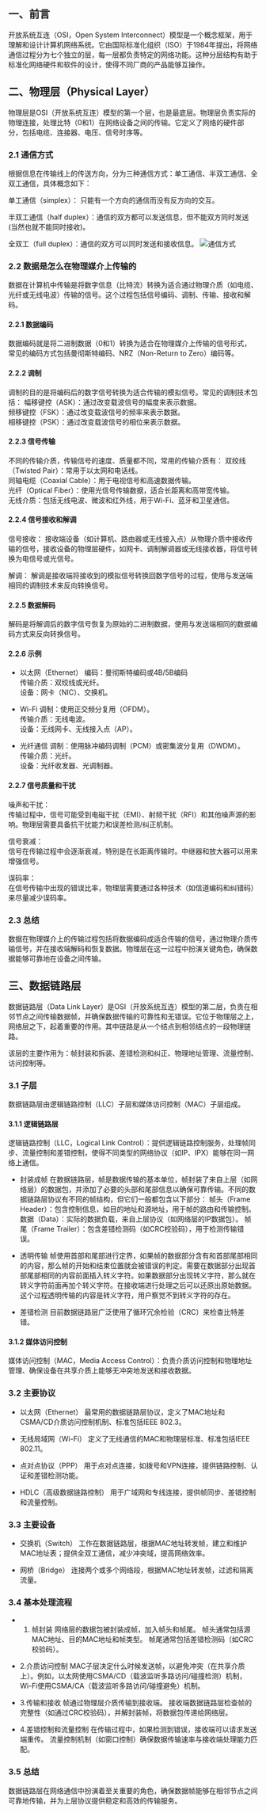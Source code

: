 ## 一、前言
开放系统互连（OSI，Open System Interconnect）模型是一个概念框架，用于理解和设计计算机网络系统。它由国际标准化组织（ISO）于1984年提出，将网络通信过程分为七个独立的层，每一层都负责特定的网络功能。这种分层结构有助于标准化网络硬件和软件的设计，使得不同厂商的产品能够互操作。


## 二、物理层（Physical Layer）
物理层是OSI（开放系统互连）模型的第一个层，也是最底层。物理层负责实际的物理连接，处理比特（0和1）在网络设备之间的传输。它定义了网络的硬件部分，包括电缆、连接器、电压、信号时序等。

### 2.1 通信方式
根据信息在传输线上的传送方向，分为三种通信方式：单工通信、半双工通信、全双工通信，具体概念如下：

单工通信（simplex）：
只能有一个方向的通信而没有反方向的交互。

半双工通信（half duplex）：通信的双方都可以发送信息，但不能双方同时发送(当然也就不能同时接收)。

全双工（full duplex）：通信的双方可以同时发送和接收信息。
![通信方式](image-2.png)

### 2.2 数据是怎么在物理媒介上传输的
数据在计算机中传输是将数字信息（比特流）转换为适合通过物理介质（如电缆、光纤或无线电波）传输的信号。这个过程包括信号编码、调制、传输、接收和解码。

#### 2.2.1 数据编码
数据编码就是将二进制数据（0和1）转换为适合在物理媒介上传输的信号形式，常见的编码方式包括曼彻斯特编码、NRZ（Non-Return to Zero）编码等。

#### 2.2.2 调制
调制的目的是将编码后的数字信号转换为适合传输的模拟信号。常见的调制技术包括：
幅移键控（ASK）：通过改变载波信号的幅度来表示数据。  
频移键控（FSK）：通过改变载波信号的频率来表示数据。  
相移键控（PSK）：通过改变载波信号的相位来表示数据。  

#### 2.2.3 信号传输
不同的传输介质，传输信号的速度、质量都不同，常用的传输介质有：
双绞线（Twisted Pair）：常用于以太网和电话线。  
同轴电缆（Coaxial Cable）：用于电视信号和高速数据传输。  
光纤（Optical Fiber）：使用光信号传输数据，适合长距离和高带宽传输。  
无线介质：包括无线电波、微波和红外线，用于Wi-Fi、蓝牙和卫星通信。  

#### 2.2.4 信号接收和解调
信号接收：
接收端设备（如计算机、路由器或无线接入点）从物理介质中接收传输的信号，接收设备的物理层硬件，如网卡、调制解调器或无线接收器，将信号转换为电信号或光信号。

解调：
解调是接收端将接收到的模拟信号转换回数字信号的过程，使用与发送端相同的调制技术来反向转换信号。

#### 2.2.5 数据解码
解码是将解调后的数字信号恢复为原始的二进制数据，使用与发送端相同的数据编码方式来反向转换信号。

#### 2.2.6 示例
- 以太网（Ethernet）
编码：曼彻斯特编码或4B/5B编码  
传输介质：双绞线或光纤。  
设备：网卡（NIC）、交换机。  

- Wi-Fi
调制：使用正交频分复用（OFDM）。  
传输介质：无线电波。  
设备：无线网卡、无线接入点（AP）。  

- 光纤通信
调制：使用脉冲编码调制（PCM）或密集波分复用（DWDM）。  
传输介质：光纤。  
设备：光纤收发器、光调制器。  

#### 2.2.7 信号质量和干扰
噪声和干扰：  
传输过程中，信号可能受到电磁干扰（EMI）、射频干扰（RFI）和其他噪声源的影响。物理层需要具备抗干扰能力和误差检测/纠正机制。

信号衰减：  
信号在传输过程中会逐渐衰减，特别是在长距离传输时。中继器和放大器可以用来增强信号。

误码率：  
在信号传输中出现的错误比率，物理层需要通过各种技术（如信道编码和纠错码）来尽量减少误码率。

### 2.3 总结
数据在物理媒介上的传输过程包括将数据编码成适合传输的信号，通过物理介质传输信号，并在接收端解码和恢复数据。物理层在这一过程中扮演关键角色，确保数据能够可靠地在设备之间传输。

## 三、数据链路层
数据链路层（Data Link Layer）是OSI（开放系统互连）模型的第二层，负责在相邻节点之间传输数据帧，并确保数据传输的可靠性和无错误。它位于物理层之上，网络层之下，起着重要的作用。其中链路是从一个结点到相邻结点的一段物理链路。

该层的主要作用为：帧封装和拆装、差错检测和纠正、物理地址管理、流量控制、访问控制等。

### 3.1 子层
数据链路层由逻辑链路控制（LLC）子层和媒体访问控制（MAC）子层组成。

#### 3.1.1 逻辑链路层
逻辑链路控制（LLC，Logical Link Control）：提供逻辑链路控制服务，处理帧同步、流量控制和差错控制，使得不同类型的网络协议（如IP、IPX）能够在同一网络上通信。

- 封装成帧
在数据链路层，帧是数据传输的基本单位，帧封装了来自上层（如网络层）的数据包，并添加了必要的头部和尾部信息以确保可靠传输。不同的数据链路层协议有不同的帧结构，但它们一般都包含以下部分：
帧头（Frame Header）：包含控制信息，如目的地址和源地址，用于帧的路由和传输控制。
数据（Data）：实际的数据负载，来自上层协议（如网络层的IP数据包）。
帧尾（Frame Trailer）：包含差错检测码（如CRC校验码），用于检测传输错误。


- 透明传输
帧使用首部和尾部进行定界，如果帧的数据部分含有和首部尾部相同的内容，那么帧的开始和结束位置就会被错误的判定。需要在数据部分出现首部尾部相同的内容前面插入转义字符。如果数据部分出现转义字符，那么就在转义字符前面再加个转义字符。在接收端进行处理之后可以还原出原始数据。这个过程透明传输的内容是转义字符，用户察觉不到转义字符的存在。

- 差错检测
目前数据链路层广泛使用了循环冗余检验（CRC）来检查比特差错。

#### 3.1.2 媒体访问控制
媒体访问控制（MAC，Media Access Control）：负责介质访问控制和物理地址管理、确保设备在共享介质上能够无冲突地发送和接收数据。

### 3.2 主要协议

- 以太网（Ethernet）
最常用的数据链路层协议，定义了MAC地址和CSMA/CD介质访问控制机制、标准包括IEEE 802.3。

- 无线局域网（Wi-Fi）
定义了无线通信的MAC和物理层标准、标准包括IEEE 802.11。

- 点对点协议（PPP）
用于点对点连接，如拨号和VPN连接，提供链路控制、认证和差错检测功能。

- HDLC（高级数据链路控制）
用于广域网和专线连接，提供帧同步、差错控制和流量控制。

### 3.3 主要设备
- 交换机（Switch）
工作在数据链路层，根据MAC地址转发帧，建立和维护MAC地址表；提供全双工通信，减少冲突域，提高网络效率。

- 网桥（Bridge）
连接两个或多个网络段，根据MAC地址转发帧，过滤和隔离流量。

### 3.4 基本处理流程
- 1. 帧封装
网络层的数据包被封装成帧，加入帧头和帧尾。
帧头通常包括源MAC地址、目的MAC地址和帧类型。
帧尾通常包括差错检测码（如CRC校验码）。

- 2.介质访问控制
MAC子层决定什么时候发送帧，以避免冲突（在共享介质上）。例如，以太网使用CSMA/CD（载波监听多路访问/碰撞检测）机制，Wi-Fi使用CSMA/CA（载波监听多路访问/碰撞避免）机制。

- 3.传输和接收
帧通过物理层介质传输到接收端。
接收端数据链路层检查帧的完整性（如通过CRC校验码），并解封装帧，将数据包传递给网络层。

- 4.差错控制和流量控制
在传输过程中，如果检测到错误，接收端可以请求发送端重传。
流量控制机制（如窗口控制）确保数据传输速率与接收端处理能力匹配。

### 3.5 总结
数据链路层在网络通信中扮演着至关重要的角色，确保数据帧能够在相邻节点之间可靠地传输，并为上层协议提供稳定和高效的传输服务。